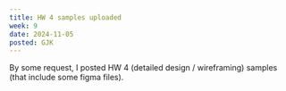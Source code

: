 ```yaml
---
title: HW 4 samples uploaded
week: 9
date: 2024-11-05
posted: GJK
---
```


By some request, I posted HW 4 (detailed design / wireframing) samples (that include some figma files).